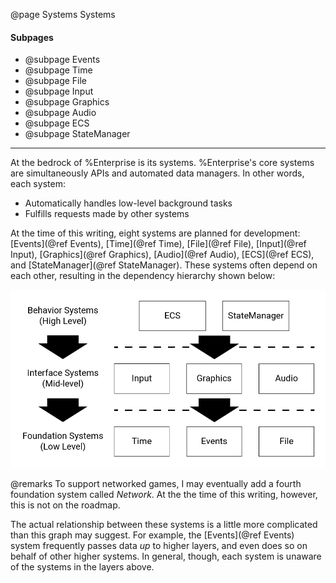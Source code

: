 @page Systems Systems

#### Subpages
* @subpage Events
* @subpage Time
* @subpage File
* @subpage Input
* @subpage Graphics
* @subpage Audio
* @subpage ECS
* @subpage StateManager

---

At the bedrock of %Enterprise is its systems.  %Enterprise's core systems are simultaneously APIs and automated data managers.  In other words, each system:

* Automatically handles low-level background tasks
* Fulfills requests made by other systems

At the time of this writing, eight systems are planned for development: [Events](@ref Events), [Time](@ref Time), [File](@ref File), [Input](@ref Input), [Graphics](@ref Graphics), [Audio](@ref Audio), [ECS](@ref ECS), and [StateManager](@ref StateManager).  These systems often depend on each other, resulting in the dependency hierarchy shown below:

![A graph showing how Enterprise's eight systems can be sorted into three layers.  At the highest level is ECS and StateManager, at the mid level is Input, Graphics, and Audio, and at the lowest level is Time, Events, and File.](system_hierarchy.png)

@remarks To support networked games, I may eventually add a fourth foundation system called *Network*.  At the the time of this writing, however, this is not on the roadmap.

The actual relationship between these systems is a little more complicated than this graph may suggest.  For example, the [Events](@ref Events) system frequently passes data *up* to higher layers, and even does so on behalf of other higher systems.  In general, though, each system is unaware of the systems in the layers above.
